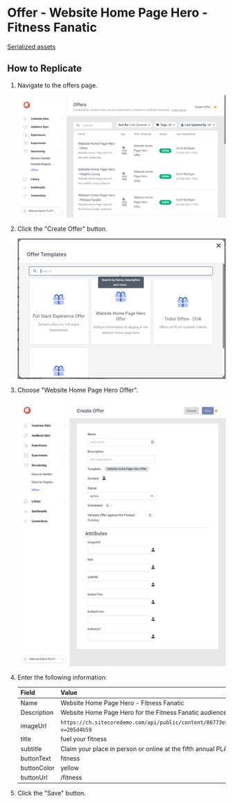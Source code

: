 # Offer - Website Home Page Hero - Fitness Fanatic

[Serialized assets](/demo/experience/personalize/decisioning/offers/Website%20Home%20Page%20Hero%20-%20Fitness%20Fanatic)

## How to Replicate

1. Navigate to the offers page.

   ![Offers page](/docs/cdp-personalize/decisioning/offers/Offers-page.png)

2. Click the "Create Offer" button.

   ![Create offer](/docs/cdp-personalize/decisioning/offers/Create.png)

3. Choose "Website Home Page Hero Offer".

   ![Create offer form](/docs/cdp-personalize/decisioning/offers/Create-Website-Home-Page-Hero.png)

4. Enter the following information:

   | Field       | Value                                                                                        |
   | ----------- | -------------------------------------------------------------------------------------------- |
   | Name        | Website Home Page Hero - Fitness Fanatic                                                     |
   | Description | Website Home Page Hero for the Fitness Fanatic audience                                      |
   | imageUrl    | `https://ch.sitecoredemo.com/api/public/content/86773ebe74b9446da869f6211b1599c6?v=205d4b59` |
   | title       | fuel your fitness                                                                            |
   | subtitle    | Claim your place in person or online at the fifth annual PLAY! Summit.                       |
   | buttonText  | fitness                                                                                      |
   | buttonColor | yellow                                                                                       |
   | buttonUrl   | /fitness                                                                                     |

5. Click the "Save" button.
